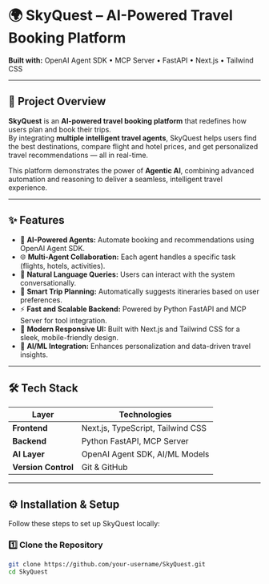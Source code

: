 # 🌍 SkyQuest – AI-Powered Travel Booking Platform  

**Built with:** OpenAI Agent SDK • MCP Server • FastAPI • Next.js • Tailwind CSS  

---

## 🧠 Project Overview  

**SkyQuest** is an **AI-powered travel booking platform** that redefines how users plan and book their trips.  
By integrating **multiple intelligent travel agents**, SkyQuest helps users find the best destinations, compare flight and hotel prices, and get personalized travel recommendations — all in real-time.  

This platform demonstrates the power of **Agentic AI**, combining advanced automation and reasoning to deliver a seamless, intelligent travel experience.  

---

## ✨ Features  

- 🤖 **AI-Powered Agents:** Automate booking and recommendations using OpenAI Agent SDK.  
- 🌐 **Multi-Agent Collaboration:** Each agent handles a specific task (flights, hotels, activities).  
- 💬 **Natural Language Queries:** Users can interact with the system conversationally.  
- 📅 **Smart Trip Planning:** Automatically suggests itineraries based on user preferences.  
- ⚡ **Fast and Scalable Backend:** Powered by Python FastAPI and MCP Server for tool integration.  
- 🎨 **Modern Responsive UI:** Built with Next.js and Tailwind CSS for a sleek, mobile-friendly design.  
- 🧩 **AI/ML Integration:** Enhances personalization and data-driven travel insights.  

---

## 🛠️ Tech Stack  

| Layer | Technologies |
|-------|---------------|
| **Frontend** | Next.js, TypeScript, Tailwind CSS |
| **Backend** | Python FastAPI, MCP Server |
| **AI Layer** | OpenAI Agent SDK, AI/ML Models |
| **Version Control** | Git & GitHub |

---

## ⚙️ Installation & Setup  

Follow these steps to set up SkyQuest locally:  

### 1️⃣ Clone the Repository  
```bash
git clone https://github.com/your-username/SkyQuest.git
cd SkyQuest
